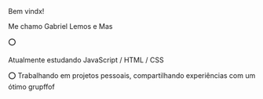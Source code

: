 Bem vindx!
<p>Me chamo Gabriel Lemos e Ma<tto ♈s<p>s

:o: <p>Atualmente estudando JavaScript / HTML / CSS </p>
:o:	Trabalhando em projetos pessoais, compartilhando experiências com um ótimo grupffof
<!--
Contatos:
t-square&logo=Gmail&logoColor=white&link=mailto:glemos.mattos@gmail.com)](mailto:glemos.mattos@gmail.com)
